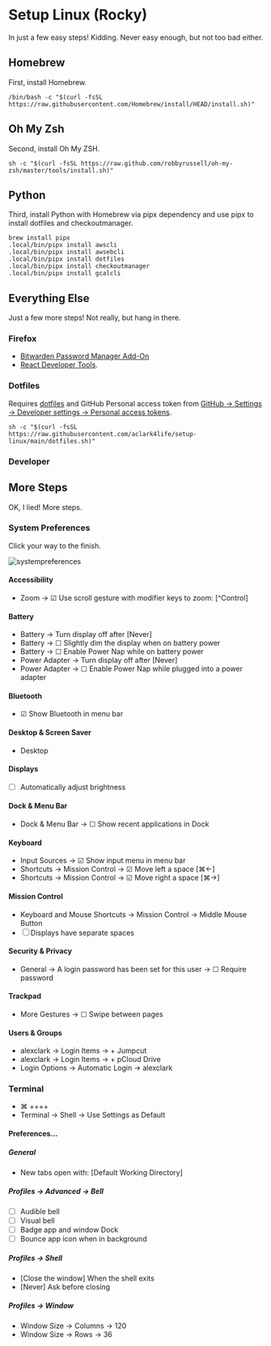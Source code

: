 # Setup Linux (Rocky)

In just a few easy steps! Kidding. Never easy enough, but not too bad either.

## Homebrew

First, install Homebrew.

```console
/bin/bash -c "$(curl -fsSL https://raw.githubusercontent.com/Homebrew/install/HEAD/install.sh)"
```

## Oh My Zsh

Second, install Oh My ZSH.

```console
sh -c "$(curl -fsSL https://raw.github.com/robbyrussell/oh-my-zsh/master/tools/install.sh)"
```

## Python

Third, install Python with Homebrew via pipx dependency and use pipx to install dotfiles and checkoutmanager.

```console
brew install pipx
.local/bin/pipx install awscli
.local/bin/pipx install awsebcli
.local/bin/pipx install dotfiles
.local/bin/pipx install checkoutmanager
.local/bin/pipx install gcalcli
```

## Everything Else

Just a few more steps! Not really, but hang in there.

### Firefox

- [Bitwarden Password Manager Add-On](https://addons.mozilla.org/en-US/firefox/addon/bitwarden-password-manager/)
- [React Developer Tools](https://addons.mozilla.org/en-US/firefox/addon/react-devtools/).

### Dotfiles

Requires [dotfiles](https://pypi.org/project/dotfiles) and GitHub Personal access token from [GitHub → Settings → Developer settings → Personal access tokens](https://github.com/settings/tokens).

```console
sh -c "$(curl -fsSL https://raw.githubusercontent.com/aclark4life/setup-linux/main/dotfiles.sh)"
```

### Developer


## More Steps

OK, I lied! More steps.

### System Preferences

Click your way to the finish.

![systempreferences](systempreferences.png)

#### Accessibility

- Zoom → ☑︎ Use scroll gesture with modifier keys to zoom: [^Control]

#### Battery

- Battery → Turn display off after [Never]
- Battery → ☐ Slightly dim the display when on battery power
- Battery → ☐ Enable Power Nap while on battery power
- Power Adapter → Turn display off after [Never]
- Power Adapter → ☐ Enable Power Nap while plugged into a power adapter

#### Bluetooth

- ☑︎ Show Bluetooth in menu bar

#### Desktop & Screen Saver

- Desktop

#### Displays

- ☐ Automatically adjust brightness

#### Dock & Menu Bar

- Dock & Menu Bar → ☐ Show recent applications in Dock

#### Keyboard

- Input Sources → ☑︎ Show input menu in menu bar
- Shortcuts → Mission Control → ☑︎ Move left a space [⌘←]
- Shortcuts → Mission Control → ☑︎ Move right a space [⌘→]

#### Mission Control

- Keyboard and Mouse Shortcuts → Mission Control → Middle Mouse Button
- ☐ Displays have separate spaces

#### Security & Privacy

- General → A login password has been set for this user → ☐ Require password

#### Trackpad

- More Gestures → ☐ Swipe between pages

#### Users & Groups

- alexclark → Login Items → + Jumpcut
- alexclark → Login Items → + pCloud Drive
- Login Options → Automatic Login → alexclark

### Terminal

- ⌘ ++++
- Terminal → Shell → Use Settings as Default

#### Preferences…

##### General

- New tabs open with: [Default Working Directory]

##### Profiles → Advanced → Bell

- ☐ Audible bell 
- ☐ Visual bell 
- ☐ Badge app and window Dock 
- ☐ Bounce app icon when in background 

##### Profiles → Shell

- [Close the window] When the shell exits
- [Never] Ask before closing

##### Profiles → Window

- Window Size → Columns → 120
- Window Size → Rows → 36
